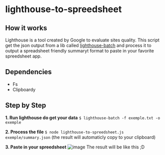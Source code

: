 # lighthouse-to-spreedsheet

## How it works
Lighthouse is a tool created by Google to evaluate sites quality. This script get the json output from a lib called [lighthouse-batch](https://www.npmjs.com/package/lighthouse-batch) and process it to output a spreadsheet friendly summaryt format to paste in your favorite spreedsheet app.

## Dependencies
- Fs
- Clipboardy

## Step by Step
**1. Run lighthouse do get your data** 
``$ lighthouse-batch -f exemple.txt -o exemple``

**2. Process the file**
``$ node lighthouse-to-spreedsheet.js exemple/summary.json`` (the result will automaticly copy to your clipboard)

**3. Paste in your spreedsheet**
![image](https://user-images.githubusercontent.com/2649760/162258463-fe36d954-59b1-46e4-a3c7-c9059f258605.png)
The result will be like this ;D
